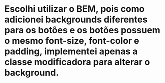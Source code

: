 # Escolhi utilizar o BEM, pois como adicionei backgrounds diferentes para os botões e os botões possuem o mesmo font-size, font-color e padding, implementei apenas a classe modificadora para alterar o background.